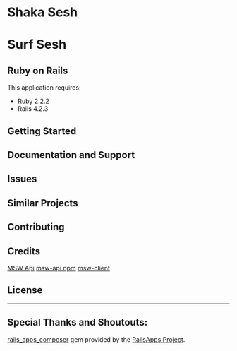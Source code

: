 Shaka Sesh
================

# Surf Sesh


Ruby on Rails
-------------

This application requires:

- Ruby 2.2.2
- Rails 4.2.3


Getting Started
---------------

Documentation and Support
-------------------------

Issues
-------------

Similar Projects
----------------

Contributing
------------

Credits
-------
[MSW Api](http://magicseaweed.com/developer/forecast-api)
[msw-api npm](https://www.npmjs.com/package/msw-api)
[msw-client](https://www.npmjs.com/package/msw-client)

License
-------


----------------------------
Special Thanks and Shoutouts:
----------------------------
[rails_apps_composer](https://github.com/RailsApps/rails_apps_composer) gem provided by the [RailsApps Project](http://railsapps.github.io/).
